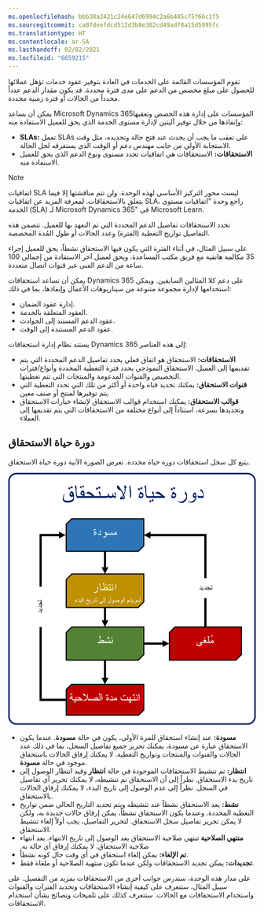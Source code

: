 ```yaml
---
ms.openlocfilehash: bbb38a2421c24e647d6994c2a6b485c75f66c1f5
ms.sourcegitcommit: ca87deefdcd512d3b8e382cd49adf8a15d5995fc
ms.translationtype: HT
ms.contentlocale: ar-SA
ms.lasthandoff: 02/02/2021
ms.locfileid: "6659215"
---
```

تقوم المؤسسات القائمة على الخدمات في العادة بتوفير عقود خدمات تؤهل عملائها للحصول على مبلغ مخصص من الدعم على مدى فترة محددة. قد يكون مقدار الدعم عدداً محدداً من الحالات أو فترة زمنية محددة.

يمكن أن يساعد Microsoft Dynamics 365المؤسسات على إدارة هذه الحصص وتعقبها وإنفاذها من خلال توفير آليتين لإدارة مستوى الخدمة الذي يحق للعميل الاستفادة منه:

- **SLAs:** تعمل ‎SLAs على تعقب ما يجب أن يحدث عند فتح حالة وتحديده، مثل وقت الاستجابة الأولي من جانب مهندس دعم أو الوقت الذي يستغرقه لحل الحالة.
- **الاستحقاقات:** الاستحقاقات هي اتفاقيات تحدد مستوى ونوع الدعم الذي يحق للعميل الاستفادة منه.

> [!NOTE]
> اتفاقيات SLA ليست محور التركيز الأساسي لهذه الوحدة. ولن تتم مناقشتها إلا فيما يتعلق بالاستحقاقات. لمعرفة المزيد عن اتفاقيات SLA، راجع وحدة "اتفاقيات مستوى الخدمة (SLA) لـ Microsoft Dynamics 365" في Microsoft Learn.

تحدد الاستحقاقات تفاصيل الدعم المحددة التي تم التعهد بها للعميل. تتضمن هذه التفاصيل تواريخ التغطية (الفترة) وعدد الحالات أو طول المُدة المخصصة.

على سبيل المثال، في أثناء الفترة التي يكون فيها الاستحقاق نشطاً، يحق للعميل إجراء 35 مكالمة هاتفية مع فريق مكتب المساعدة. ويحق لعميل آخر الاستفادة من إجمالي 100 ساعة من الدعم الفني عبر قنوات اتصال متعددة.

يمكن أن تساعد استحقاقات Dynamics 365 على دعم كلا المثالين السابقين. ويمكن استخدامها لإدارة مجموعة متنوعة من سيناريوهات الأعمال وإنفاذها، بما في ذلك:

- إدارة عقود الضمان.
- العقود المتعلقة بالخدمة.
- عقود الدعم المستند إلى الحوادث.
- عقود الدعم المستندة إلى الوقت.

يستند نظام إدارة استحقاقات Dynamics 365 إلى هذه العناصر:

- **الاستحقاقات:** الاستحقاق هو اتفاق فعلي يحدد تفاصيل الدعم المحددة التي يتم تقديمها إلى العميل. الاستحقاق النموذجي يحدد فترة التغطية المحددة وأنواع/فترات التخصيص والقنوات المدعومة والمنتجات التي تتم تغطيتها.
- **قنوات الاستحقاق:** يمكنك تحديد قناة واحدة أو أكثر من تلك التي تحدد التغطية التي يتم توفيرها لمنتج أو صنف معين.
- **قوالب الاستحقاق:** يمكنك استخدام قوالب الاستحقاق لإنشاء خيارات الاستحقاق وتحديدها بسرعة، استناداً إلى أنواع مختلفة من الاستحقاقات التي يتم تقديمها إلى العملاء.

## <a name="entitlement-lifecycle"></a>دورة حياة الاستحقاق

يتبع كل سجل استحقاقات دورة حياة محددة. تعرض الصورة الآتية دورة حياة الاستحقاق.

![رسم تخطيطي لمثال على دورة حياة الاستحقاق.](../media/EN-Unit1-1.png)

- **مسودة:** عند إنشاء استحقاق للمرة الأولى، يكون في حالة **مسودة**. عندما يكون الاستحقاق عبارة عن مسودة، يمكنك تحرير جميع تفاصيل السجل، بما في ذلك عدد الحالات والقنوات والمنتجات وتواريخ التغطية. لا يمكنك إرفاق الحالات باستحقاق موجود في حالة **مسودة**.
- **انتظار:** تم تنشيط الاستحقاقات الموجودة في حالة **انتظار** وقيد انتظار الوصول إلى تاريخ بدء الاستحقاق. نظراً إلى أن الاستحقاق تم تنشيطه، لا يمكنك تحرير أي تفاصيل في السجل. نظراً إلى عدم الوصول إلى تاريخ البدء، لا يمكنك إرفاق الحالات بالاستحقاق.
- **نشط:** يعد الاستحقاق نشطاً عند تنشيطه ويتم تحديد التاريخ الحالي ضمن تواريخ التغطية المحددة. وعندما يكون الاستحقاق نشطاً، يمكن إرفاق حالات جديدة به، ولكن لا يمكن تحرير تفاصيل سجل الاستحقاق. لتحرير التفاصيل، يجب أولاً إلغاء تنشيط الاستحقاق.
- **‏‫منتهي الصلاحية** تنتهي صلاحية الاستحقاق بعد الوصول إلى تاريخ الانتهاء. بعد انتهاء صلاحية الاستحقاق، لا يمكنك إرفاق أي حالة به.
- **تم الإلغاء:** يمكن إلغاء استحقاق في أي وقت حال كونه نشطاً.
- ‏‏‎**تجديدات‬:** يمكن تجديد الاستحقاقات ولكن عندما تكون منتهية الصلاحية أو ملغاة فقط.

على مدار هذه الوحدة، سندرس جوانب أخرى من الاستحقاقات بمزيد من التفصيل. على سبيل المثال، ستتعرف على كيفية إنشاء الاستحقاقات وتحديد الفترات والقنوات واستخدام الاستحقاقات مع الحالات. ستتعرف كذلك على تلميحات ونصائح بشأن استخدام الاستحقاقات.
